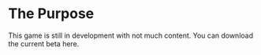 # The Purpose
This game is still in development with not much content.
You can download the current beta here.
